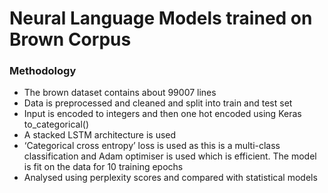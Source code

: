 # Neural Language Models trained on Brown Corpus

### Methodology
- The brown dataset contains about 99007 lines
- Data is preprocessed and cleaned and split into train and test set
- Input is encoded to integers and then one hot encoded using Keras to_categorical()
- A stacked LSTM architecture is used
- ‘Categorical cross entropy’ loss is used as this is a multi-class classification and Adam optimiser is used which is efficient. The model is fit on the data for 10 training epochs
- Analysed using perplexity scores and compared with statistical models
